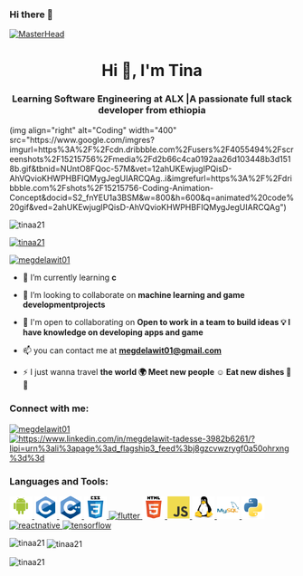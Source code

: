 ### Hi there 👋
[![MasterHead](https://1.bp.blogspot.com/-7A4WynwLsMw/XbBpCXG8fHI/AAAAAAAAMt4/uOa1bpLskYgrwGbllhSu2SDj_Mig8SXJQCLcBGAsYHQ/s1600/2000_600px.gif)](https://tinaa21.io)
<h1 align="center">Hi 👋, I'm Tina</h1>
<h3 align="center">Learning Software Engineering at ALX |A passionate full stack developer from ethiopia</h3>
(img align="right" alt="Coding" width="400" src="https://www.google.com/imgres?imgurl=https%3A%2F%2Fcdn.dribbble.com%2Fusers%2F4055494%2Fscreenshots%2F15215756%2Fmedia%2Fd2b66c4ca0192aa26d103448b3d1518b.gif&tbnid=NUntO8FQoc-57M&vet=12ahUKEwjugIPQisD-AhVQvioKHWPHBFIQMygJegUIARCQAg..i&imgrefurl=https%3A%2F%2Fdribbble.com%2Fshots%2F15215756-Coding-Animation-Concept&docid=S2_fnYEU1a3BSM&w=800&h=600&q=animated%20code%20gif&ved=2ahUKEwjugIPQisD-AhVQvioKHWPHBFIQMygJegUIARCQAg")

<p align="left"> <img src="https://komarev.com/ghpvc/?username=tinaa21&label=Profile%20views&color=0e75b6&style=flat" alt="tinaa21" /> </p>

<p align="left"> <a href="https://github.com/ryo-ma/github-profile-trophy"><img src="https://github-profile-trophy.vercel.app/?username=tinaa21" alt="tinaa21" /></a> </p>

<p align="left"> <a href="https://twitter.com/megdelawit01" target="blank"><img src="https://img.shields.io/twitter/follow/megdelawit01?logo=twitter&style=for-the-badge" alt="megdelawit01" /></a> </p>

- 🌱 I’m currently learning **c**

- 👯 I’m looking to collaborate on **machine learning and game developmentprojects**

- 🤝 I'm open to collaborating on **Open to work in a team to build ideas 💡 I have knowledge on developing apps and game**

- 📫 you can contact me at **megdelawit01@gmail.com**

- ⚡ I just wanna travel **the world 🌍 Meet new people ☺️ Eat new dishes 🥑🥝**

<h3 align="left">Connect with me:</h3>
<p align="left">
<a href="https://twitter.com/megdelawit01" target="blank"><img align="center" src="https://raw.githubusercontent.com/rahuldkjain/github-profile-readme-generator/master/src/images/icons/Social/twitter.svg" alt="megdelawit01" height="30" width="40" /></a>
<a href="https://linkedin.com/in/https://www.linkedin.com/in/megdelawit-tadesse-3982b6261/?lipi=urn%3ali%3apage%3ad_flagship3_feed%3bj8gzcvwzrygf0a50ohrxng%3d%3d" target="blank"><img align="center" src="https://raw.githubusercontent.com/rahuldkjain/github-profile-readme-generator/master/src/images/icons/Social/linked-in-alt.svg" alt="https://www.linkedin.com/in/megdelawit-tadesse-3982b6261/?lipi=urn%3ali%3apage%3ad_flagship3_feed%3bj8gzcvwzrygf0a50ohrxng%3d%3d" height="30" width="40" /></a>
</p>

<h3 align="left">Languages and Tools:</h3>
<p align="left"> <a href="https://developer.android.com" target="_blank" rel="noreferrer"> <img src="https://raw.githubusercontent.com/devicons/devicon/master/icons/android/android-original-wordmark.svg" alt="android" width="40" height="40"/> </a> <a href="https://www.cprogramming.com/" target="_blank" rel="noreferrer"> <img src="https://raw.githubusercontent.com/devicons/devicon/master/icons/c/c-original.svg" alt="c" width="40" height="40"/> </a> <a href="https://www.w3schools.com/cpp/" target="_blank" rel="noreferrer"> <img src="https://raw.githubusercontent.com/devicons/devicon/master/icons/cplusplus/cplusplus-original.svg" alt="cplusplus" width="40" height="40"/> </a> <a href="https://www.w3schools.com/css/" target="_blank" rel="noreferrer"> <img src="https://raw.githubusercontent.com/devicons/devicon/master/icons/css3/css3-original-wordmark.svg" alt="css3" width="40" height="40"/> </a> <a href="https://flutter.dev" target="_blank" rel="noreferrer"> <img src="https://www.vectorlogo.zone/logos/flutterio/flutterio-icon.svg" alt="flutter" width="40" height="40"/> </a> <a href="https://www.w3.org/html/" target="_blank" rel="noreferrer"> <img src="https://raw.githubusercontent.com/devicons/devicon/master/icons/html5/html5-original-wordmark.svg" alt="html5" width="40" height="40"/> </a> <a href="https://developer.mozilla.org/en-US/docs/Web/JavaScript" target="_blank" rel="noreferrer"> <img src="https://raw.githubusercontent.com/devicons/devicon/master/icons/javascript/javascript-original.svg" alt="javascript" width="40" height="40"/> </a> <a href="https://www.linux.org/" target="_blank" rel="noreferrer"> <img src="https://raw.githubusercontent.com/devicons/devicon/master/icons/linux/linux-original.svg" alt="linux" width="40" height="40"/> </a> <a href="https://www.mysql.com/" target="_blank" rel="noreferrer"> <img src="https://raw.githubusercontent.com/devicons/devicon/master/icons/mysql/mysql-original-wordmark.svg" alt="mysql" width="40" height="40"/> </a> <a href="https://www.python.org" target="_blank" rel="noreferrer"> <img src="https://raw.githubusercontent.com/devicons/devicon/master/icons/python/python-original.svg" alt="python" width="40" height="40"/> </a> <a href="https://reactnative.dev/" target="_blank" rel="noreferrer"> <img src="https://reactnative.dev/img/header_logo.svg" alt="reactnative" width="40" height="40"/> </a> <a href="https://www.tensorflow.org" target="_blank" rel="noreferrer"> <img src="https://www.vectorlogo.zone/logos/tensorflow/tensorflow-icon.svg" alt="tensorflow" width="40" height="40"/> </a> </p>

<p><img align="left" src="https://github-readme-stats.vercel.app/api/top-langs?username=tinaa21&show_icons=true&locale=en&layout=compact" alt="tinaa21" /></p>

<p>&nbsp;<img align="center" src="https://github-readme-stats.vercel.app/api?username=tinaa21&show_icons=true&locale=en" alt="tinaa21" /></p>

<p><img align="center" src="https://github-readme-streak-stats.herokuapp.com/?user=tinaa21&" alt="tinaa21" /></p>

<!--
**tinaa21/tinaa21** is a ✨ _special_ ✨ repository because its `README.md` (this file) appears on your GitHub profile.

Here are some ideas to get you started:

- 🔭 I’m currently working on ...
- 🌱 I’m currently learning ...
- 👯 I’m looking to collaborate on ...
- 🤔 I’m looking for help with ...
- 💬 Ask me about ...
- 📫 How to reach me: ...
- 😄 Pronouns: ...
- ⚡ Fun fact: ...
-->
